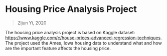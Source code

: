 # Housing Price Analysis Project
> Zijun Yi, 2020

The housing price analysis project is based on Kaggle dataset: https://www.kaggle.com/c/house-prices-advanced-regression-techniques. The project used the Ames, Iowa housing data to understand what and how are the important feature affects the housing price.
